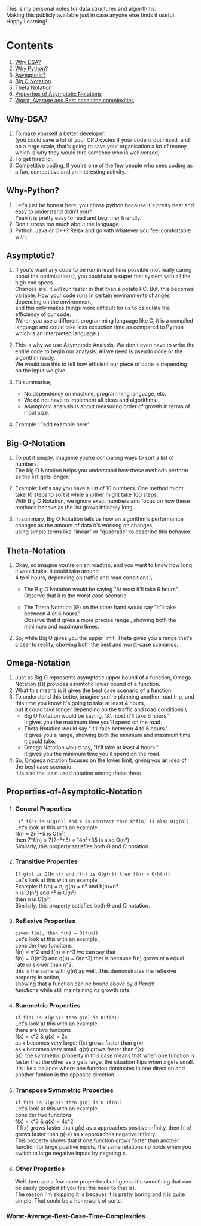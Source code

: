 This is my personal notes for data structures and algorithms.\
Making this publicly available just in case anyone else finds it useful.\
Happy Learning!

# Contents
1. [Why DSA?](#Why-DSA?)
2. [Why Python?](#Why-Python?)
3. [Asymptotic?](#Asymptotic?)
4. [Big O Notation](#Big-O-Notation)
5. [Theta Notation](#Theta-Notation)
6. [Properties of Asymptotic Notations](#Properties-of-Asymptotic-Notation)
7. [Worst, Average and Best case time complexities](#Worst-Average-Best-Case-Time-Complexities)


## Why-DSA?
1. To make yourself a better developer.\
(you could save a lot of your CPU cycles if your code is optimised, and on a large scale, that's going to save your organisation a lot of money, which is why they would hire someone who is well versed)
2. To get hired lol.
3. Competitive coding, If you're one of the few people who sees coding as a fun, competitive and an interesting activity. 



## Why-Python?
1. Let's just be honest here, you chose python because it's pretty neat and easy to understand didn't you?\
   Yeah it is pretty easy to read and beginner friendly.
2. Don't stress too much about the language.
3. Python, Java or C++? Relax and go with whatever you feel comfortable with. 


## Asymptotic?
1. If you'd want any code to be run in least time possible (not really caring about the optimisations), you could use a super fast system with all the high end specs.\
   Chances are, it will run faster in that than a potato PC. But, this becomes variable. How your code runs in certain environments changes depending on the environment,\
   and this only makes things more difficult for us to calculate the efficiency of our code.\
   (When you use a different programming language like C, it is a compiled language and could take less exeuction time as compared to Python which is an interpreted language.)
3. This is why we use Asymptotic Analysis. We don't even have to write the entire code to begin our analysis. All we need is pseudo code or the algorithm ready.\
   We would use this to tell how efficient our piece of code is depending on the input we give.
4. To summarise,
   - No dependency on machine, programming language, etc.
   - We do not have to implement all ideas and algorithms.
   - Asymptotic analysis is about measuring order of growth in terms of input size.
  
5. Example : "add example here"

## Big-O-Notation
1. To put it simply, imageine you're comparing ways to sort a list of numbers.\
   The big O Notation helps you understand how these methods perform as the list gets longer.

2. Example: Let's say you have a list of 10 numbers. One method might take 10 steps to sort it while another might take 100 steps.\
   With Big O Notation, we ignore exact numbers and focus on how these methods behave as the list grows infinitely long.

3. In summary, Big O Notation tells us how an algorithm's performance changes as the amount of data it's working on changes,\
   using simple terms like "linear" or "quadratic" to describe this behavior.

## Theta-Notation
1. Okay, so imagine you're on an roadtrip, and you want to know how long it would take. It could take around\
   4 to 6 hours, depending on traffic and road conditions.\

   - The Big O Notation would be saying "At most it'll take 6 hours".\
   Observe that it is the worst case scenario.

   - The Theta Notation (Θ) on the other hand would say "It'll take between 4 ot 6 hours."\
   Observe that it gives a more precise range , showing both the minimum and maximum times.

2. So, while Big O gives you the upper limit, Theta gives you a range that's closer to reality, showing both the best and worst-case scenarios.

## Omega-Notation
1. Just as Big O represents asymptotic upper bound of a function, Omega Notation (Ω) provides asymtotic lower bound of a function.
2. What this means is it gives the best case scenario of a function.
3. To understand this better, imagine you're planning another road trip, and this time you know it's going to take at least 4 hours,\
   but it could take longer depending on the traffic and road conditions.\
   - Big O Notation would be saying, "At most it'll take 6 hours."\
     It gives you the maximum time you'll spend on the road.
   - Theta Notation would say "It'll take between 4 to 6 hours."\
     It gives you a range, showing both the minimum and maximum time it could take.
   - Omega Notation would say, "It'll take at least 4 hours."\
     It gives you the minimum time you'll spend on the road.
4. So, Omgega notation focuses on the lower limit, giving you an idea of the best case scenario.\
   It is also the least used notation among these three.


## Properties-of-Asymptotic-Notation
1. ### General Properties
   ``` If f(n) is O(g(n)) and k is constant then k*f(n) is also O(g(n))```\
   Let's look at this with an example,\
   f(n) = 2n²+5 is O(n²)\
   then 7*f(n) = 7(2n²+5) = 14n²+35 is also O(n²).\
   Similarly, this property satisfies both Θ and Ω notation. 

2. ### Transitive Properties
   ``` If g(n) is O(h(n)) and f(n) is O(g(n)) then f(n) = O(h(n)) ```\
   Let's look at this with an example,\
   Example: if f(n) = n, g(n) = n² and h(n)=n³\
   n is O(n²) and n² is O(n³)\
   then n is O(n³)\
   Similarly, this property satisfies both Θ and Ω notation.
   
4. ### Reflexive Properties
   ```given f(n), then f(n) = O(f(n))```\
   Let's look at this with an example,\
   consider two funcitons\
   f(n) = n^2 and f(n) = n^3
   we can say that\
   f(n) = O(n^2) and g(n) = O(n^3)
   that is because f(n) grows at a equal rate or slower than n^2.\
   this is the same with g(n) as well.
   This demonstrates the reflexive property in action,\
   showing that a function can be bound above by different\
   functions while still maintaining its growth rate.

5. ### Summetric Properties
   ```If f(n) is Θ(g(n)) then g(n) is Θ(f(n))```\
   Let's look at this with an example.\
   there are two funcions\
   f(x) = x^2 & g(x) = 2x\
   as x becomes very large: f(x) grows faster than g(x)\
   as x becomes very small: g(x) grows faster than f(x)\
   SO, the symmetric property in this case means that when one function is faster that the other as x gets large, the situation flips when x gets small.\
   It's like a balance where one funciton dominates in one direction and another funtion in the opposite direction.

6. ### Transpose Symmetric Properties
   ``` If f(n) is O(g(n)) then g(n) is Ω (f(n)) ```\
   Let's look at this with an example,\
   consider two funcitons\
   f(x) = x^3 & g(x) = 4x^2\
   If f(x) grows faster than g(x) as x approaches positive infinity, then f(-x) grows faster than g(-x) as x approaches negative infinity.\
   This property shows that if one function grows faster than another function for large positive inputs, the same relationship holds when you switch to large negative inputs by negating x.

7. ### Other Properties
   Well there are a few more properties but I guess it's something that can be easily googled (if you feel the need to that is).\
   The reason I'm skipping it is becaues it is pretty boring and it is quite simple. That could be a homework of sorts.

### Worst-Average-Best-Case-Time-Complexities
